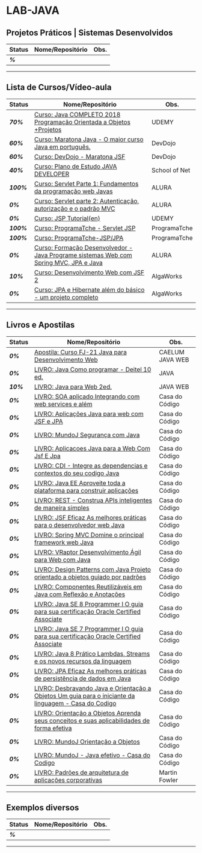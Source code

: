 # LAB-JAVA

## Projetos Práticos | Sistemas Desenvolvidos

| **Status**  | **Nome/Repositório**  | **Obs.**  |
|---|---|---|
| **_%_** | []()  |   |

------------

## Lista de Cursos/Vídeo-aula

| **Status**  | **Nome/Repositório**  | **Obs.**  |
|---|---|---|
| **_70%_** | [Curso: Java COMPLETO 2018 Programação Orientada a Objetos +Projetos](https://github.com/josemalcher/udemy-Java_COMPLETO_2018_Programacao_Orientada_a_Objetos_Projetos)  |  UDEMY |
| **_60%_** | [Curso: Maratona Java - O maior curso Java em português.](https://github.com/josemalcher/devdojo_maratona-java)  |  DevDojo |
| **_60%_** | [Curso: DevDojo - Maratona JSF](https://github.com/josemalcher/devdojo-maratona-jsf)  |   DevDojo |
| **_40%_** | [Curso: Plano de Estudo JAVA DEVELOPER](https://github.com/josemalcher/SchoolOfNet-plano-de-estudo-JAVA-DEVELOPER)  |  School of Net |
| **_100%_**| [Curso: Servlet Parte 1: Fundamentos da programação web Javas](https://github.com/josemalcher/alura-Curso-Servlet-Parte-1-Fundamentos-da-programacao-web-Java)  |   ALURA |
| **_0%_**  | [Curso: Servlet parte 2: Autenticação, autorização e o padrão MVC](https://github.com/josemalcher/alura-Curso-Servlet-parte-2-Autenticacao-autorizacao-e-o-padrao-MVC)  |   ALURA |
| **_0%_**  | [Curso: JSP Tutorial(en)](https://github.com/josemalcher/Udemy-jsp-tutorial)  |   UDEMY |
| **_100%_**| [Curso: ProgramaTche - Servlet JSP](https://github.com/josemalcher/programaTche-Servlet-JSP)  |   ProgramaTche |
| **_100%_**| [Curso: ProgramaTche-JSP/JPA](https://github.com/josemalcher/programaTche-CrudJPA)  |   ProgramaTche |
| **_0%_**  | [Curso: Formação Desenvolvedor - Java Programe sistemas Web com Spring MVC, JPA e Java](https://github.com/josemalcher/alura-formacao-Desenvolvedor-Java)  |  ALURA |
| **_10%_** | [Curso: Desenvolvimento Web com JSF 2](https://github.com/josemalcher/ALGAWORKS-Curso-Desenvolvimento-Web-com-JSF-2)  |   AlgaWorks |
| **_0%_**  | [Curso: JPA e Hibernate além do básico - um projeto completo](https://github.com/josemalcher/ALGAWORKS-Curso-JPA-e-Hibernate-alem-do-basico)  |  AlgaWorks |

------------

## Livros e Apostilas

| **Status**  | **Nome/Repositório**  | **Obs.**  |
|---|---|---|
| **_0%_**  | [Apostila: Curso FJ-21 Java para Desenvolvimento Web](https://github.com/josemalcher/apostila-caelum-Java-para-Desenvolvimento-Web)  |  CAELUM JAVA WEB |
| **_0%_**  | [LIVRO: Java Como programar - Deitel 10 ed.](https://github.com/josemalcher/Livro-JAVAComoProgramar-Deitel-10ed)  |  JAVA |
| **_10%_** | [LIVRO: Java para Web 2ed.](https://github.com/josemalcher/Livro-JavaPraWeb-2)  |  JAVA WEB |
| **_0%_**  | [LIVRO: SOA aplicado Integrando com web services e além](#)  |  Casa do Código |
| **_0%_**  | [LIVRO: Aplicações Java para web com JSF e JPA](#)  |  Casa do Código |
| **_0%_**  | [LIVRO: MundoJ Segurança com Java](#)  |  Casa do Código |
| **_0%_**  | [LIVRO: Aplicacoes Java para a Web Com Jsf E Jpa](#)  |  Casa do Código |
| **_0%_**  | [LIVRO: CDI - Integre as dependencias e contextos do seu codigo Java](#)  |  Casa do Código |
| **_0%_**  | [LIVRO: Java EE Aproveite toda a plataforma para construir aplicações](#)  |  Casa do Código |
| **_0%_**  | [LIVRO: REST - Construa APIs inteligentes de maneira simples](#)  |  Casa do Código |
| **_0%_**  | [LIVRO: JSF Eficaz As melhores práticas para o desenvolvedor web Java](#)  |  Casa do Código |
| **_0%_**  | [LIVRO: Spring MVC Domine o principal framework web Java](#)  |  Casa do Código |
| **_0%_**  | [LIVRO: VRaptor Desenvolvimento Ágil para Web com Java](#)  |  Casa do Código |
| **_0%_**  | [LIVRO: Design Patterns com Java Projeto orientado a objetos guiado por padrões](#)  |  Casa do Código |
| **_0%_**  | [LIVRO: Componentes Reutilizáveis em Java com Reflexão e Anotações](#)  |  Casa do Código |
| **_0%_**  | [LIVRO: Java SE 8 Programmer I O guia para sua certificação Oracle Certified Associate](#)  |  Casa do Código |
| **_0%_**  | [LIVRO: Java SE 7 Programmer I O guia para sua certificação Oracle Certified Associate](#)  |  Casa do Código |
| **_0%_**  | [LIVRO: Java 8 Prático Lambdas, Streams e os novos recursos da linguagem](#)  |  Casa do Código |
| **_0%_**  | [LIVRO: JPA Eficaz As melhores práticas de persistência de dados em Java](#)  |  Casa do Código |
| **_0%_**  | [LIVRO: Desbravando Java e Orientação a Objetos Um guia para o iniciante da linguagem - Casa do Codigo](#)  |  Casa do Código |
| **_0%_**  | [LIVRO: Orientação a Objetos Aprenda seus conceitos e suas aplicabilidades de forma efetiva](#)  |  Casa do Código |
| **_0%_**  | [LIVRO: MundoJ Orientação a Objetos](#)  |  Casa do Código |
| **_0%_**  | [LIVRO: MundoJ - Java efetivo - Casa do Codigo](#)  |  Casa do Código |
| **_0%_**  | [LIVRO: Padrões de arquitetura de aplicações corporativas](#)  |  Martin Fowler |


------------

## Exemplos diversos

| **Status**  | **Nome/Repositório**  | **Obs.**  |
|---|---|---|
| **_%_** | []()  |   |

------------